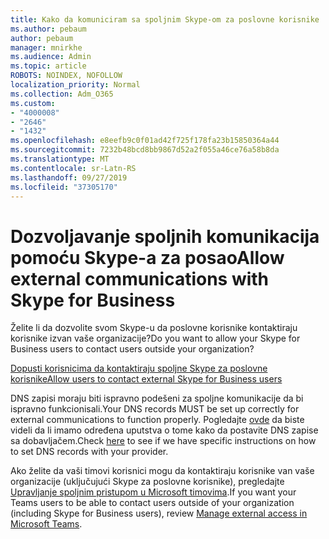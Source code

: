 ```yaml
---
title: Kako da komuniciram sa spoljnim Skype-om za poslovne korisnike
ms.author: pebaum
author: pebaum
manager: mnirkhe
ms.audience: Admin
ms.topic: article
ROBOTS: NOINDEX, NOFOLLOW
localization_priority: Normal
ms.collection: Adm_O365
ms.custom:
- "4000008"
- "2646"
- "1432"
ms.openlocfilehash: e8eefb9c0f01ad42f725f178fa23b15850364a44
ms.sourcegitcommit: 7232b48bcd8bb9867d52a2f055a46ce76a58b8da
ms.translationtype: MT
ms.contentlocale: sr-Latn-RS
ms.lasthandoff: 09/27/2019
ms.locfileid: "37305170"
---
```

# <a name="allow-external-communications-with-skype-for-business"></a><span data-ttu-id="6c777-102">Dozvoljavanje spoljnih komunikacija pomoću Skype-a za posao</span><span class="sxs-lookup"><span data-stu-id="6c777-102">Allow external communications with Skype for Business</span></span> 

<span data-ttu-id="6c777-103">Želite li da dozvolite svom Skype-u da poslovne korisnike kontaktiraju korisnike izvan vaše organizacije?</span><span class="sxs-lookup"><span data-stu-id="6c777-103">Do you want to allow your Skype for Business users to contact users outside your organization?</span></span> 

[<span data-ttu-id="6c777-104">Dopusti korisnicima da kontaktiraju spoljne Skype za poslovne korisnike</span><span class="sxs-lookup"><span data-stu-id="6c777-104">Allow users to contact external Skype for Business users</span></span>](https://docs.microsoft.com/skypeforbusiness/set-up-skype-for-business-online/allow-users-to-contact-external-skype-for-business-users)

<span data-ttu-id="6c777-105">DNS zapisi moraju biti ispravno podešeni za spoljne komunikacije da bi ispravno funkcionisali.</span><span class="sxs-lookup"><span data-stu-id="6c777-105">Your DNS records MUST be set up correctly for external communications to function properly.</span></span> <span data-ttu-id="6c777-106">Pogledajte [ovde](https://docs.microsoft.com/office365/admin/get-help-with-domains/set-up-your-domain-host-specific-instructions?view=o365-worldwide) da biste videli da li imamo određena uputstva o tome kako da postavite DNS zapise sa dobavljačem.</span><span class="sxs-lookup"><span data-stu-id="6c777-106">Check [here](https://docs.microsoft.com/office365/admin/get-help-with-domains/set-up-your-domain-host-specific-instructions?view=o365-worldwide) to see if we have specific instructions on how to set DNS records with your provider.</span></span> 

<span data-ttu-id="6c777-107">Ako želite da vaši timovi korisnici mogu da kontaktiraju korisnike van vaše organizacije (uključujući Skype za poslovne korisnike), pregledajte [Upravljanje spoljnim pristupom u Microsoft timovima](https://docs.microsoft.com/microsoftteams/let-your-teams-users-communicate-with-other-people).</span><span class="sxs-lookup"><span data-stu-id="6c777-107">If you want your Teams users to be able to contact users outside of your organization (including Skype for Business users), review [Manage external access in Microsoft Teams](https://docs.microsoft.com/microsoftteams/let-your-teams-users-communicate-with-other-people).</span></span> 